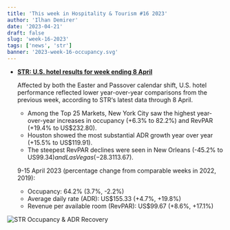 ```yaml
---
title: 'This week in Hospitality & Tourism #16 2023'
author: 'Ilhan Demirer'
date: '2023-04-21'
draft: false
slug: 'week-16-2023'
tags: ['news', 'str']
banner: '2023-week-16-occupancy.svg'
---
```


- **[STR: U.S. hotel results for week ending 8 April](https://str.com/press-release/str-us-hotel-results-week-ending-15-april)**

  Affected by both the Easter and Passover calendar shift, U.S. hotel performance reflected lower year-over-year comparisons from the previous week, according to STR‘s latest data through 8 April.

  - Among the Top 25 Markets, New York City saw the highest year-over-year increases in occupancy (+6.3% to 82.2%) and RevPAR (+19.4% to US$232.80).
  - Houston showed the most substantial ADR growth year over year (+15.5% to US$119.91).
  - The steepest RevPAR declines were seen in New Orleans (-45.2% to US$99.34) and Las Vegas (-28.3% to US$113.67).

  9-15 April 2023 (percentage change from comparable weeks in 2022, 2019):

  - Occupancy: 64.2% (3.7%, -2.2%)
  - Average daily rate (ADR): US$155.33 (+4.7%, +19.8%)
  - Revenue per available room (RevPAR): US$99.67 (+8.6%, +17.1%)

![STR Occupancy & ADR Recovery](/images/blogimages/2023-week-16-occupancy.svg)
